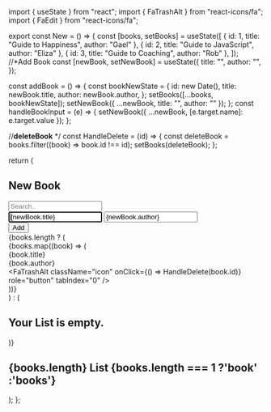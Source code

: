 import { useState } from "react";
import { FaTrashAlt } from "react-icons/fa";
import { FaEdit } from "react-icons/fa";

export const New = () => {
  const [books, setBooks] = useState([
    { id: 1, title: "Guide to Happiness", author: "Gael" },
    { id: 2, title: "Guide to JavaScript", author: "Eliza" },
    { id: 3, title: "Guide to Coaching", author: "Rob" },
  ]);
  //*Add Book
  const [newBook, setNewBook] = useState({
    title: "",
    author: "",
  });

  const addBook = () => {
    const bookNewState = {
      id: new Date(),
      title: newBook.title,
      author: newBook.author,
    };
    setBooks([...books, bookNewState]);
    setNewBook({ ...newBook, title: "", author: "" });
  };
  const handleBookInput = (e) => {
    setNewBook({ ...newBook, [e.target.name]: e.target.value });
  };

  //**deleteBook** */
  const HandleDelete = (id) => {
    const deleteBook = books.filter((book) => book.id !== id);
    setBooks(deleteBook);
  };

  return (
    <div className="Robapp">
      <h2>New Book</h2>
      <main>
        <div className="container">
          <div className="search">
            <input type="text" name="search" placeholder="Search.." />
          </div>
          <div className="add">
            <input
              type="text"
              name="title"
              placeholder="Title"
              onChange={handleBookInput}
              value={newBook.title}
              autoFocus
            />
            <input
              type="text"
              name="author"
              placeholder="Author"
              onChange={handleBookInput}
              value={newBook.author}
            />
            <div>
              <button onClick={addBook}>Add</button>
            </div>
          </div>
          {books.length ? (
            <div className="book-list">
              {books.map((book) => (
                <div key={book.id} className="book">
                  <div>{book.title}</div>
                  <div>{book.author}</div>
                  <div className="icons">
                    <FaEdit className="icon" role="button" tabIndex="0" />
                    <FaTrashAlt
                      className="icon"
                      onClick={() => HandleDelete(book.id)}
                      role="button"
                      tabIndex="0"
                    />
                  </div>
                </div>
              ))}
            </div>
          ) : (
            <h2>Your List is empty.</h2>
          )}
        </div>
      </main>
      <h2>{books.length} List {books.length === 1 ?'book' :'books'} </h2>
    </div>
  );
};
